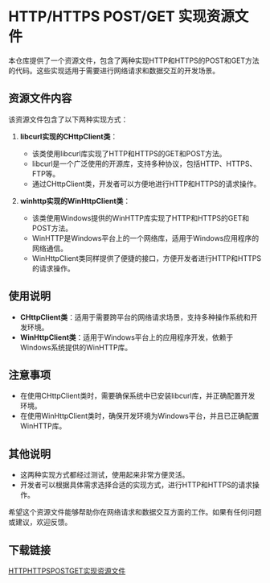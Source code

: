 # HTTP/HTTPS POST/GET 实现资源文件

本仓库提供了一个资源文件，包含了两种实现HTTP和HTTPS的POST和GET方法的代码。这些实现适用于需要进行网络请求和数据交互的开发场景。

## 资源文件内容

该资源文件包含了以下两种实现方式：

1. **libcurl实现的CHttpClient类**：
   - 该类使用libcurl库实现了HTTP和HTTPS的GET和POST方法。
   - libcurl是一个广泛使用的开源库，支持多种协议，包括HTTP、HTTPS、FTP等。
   - 通过CHttpClient类，开发者可以方便地进行HTTP和HTTPS的请求操作。

2. **winhttp实现的WinHttpClient类**：
   - 该类使用Windows提供的WinHTTP库实现了HTTP和HTTPS的GET和POST方法。
   - WinHTTP是Windows平台上的一个网络库，适用于Windows应用程序的网络通信。
   - WinHttpClient类同样提供了便捷的接口，方便开发者进行HTTP和HTTPS的请求操作。

## 使用说明

- **CHttpClient类**：适用于需要跨平台的网络请求场景，支持多种操作系统和开发环境。
- **WinHttpClient类**：适用于Windows平台上的应用程序开发，依赖于Windows系统提供的WinHTTP库。

## 注意事项

- 在使用CHttpClient类时，需要确保系统中已安装libcurl库，并正确配置开发环境。
- 在使用WinHttpClient类时，确保开发环境为Windows平台，并且已正确配置WinHTTP库。

## 其他说明

- 这两种实现方式都经过测试，使用起来非常方便灵活。
- 开发者可以根据具体需求选择合适的实现方式，进行HTTP和HTTPS的请求操作。

希望这个资源文件能够帮助你在网络请求和数据交互方面的工作。如果有任何问题或建议，欢迎反馈。

## 下载链接

[HTTPHTTPSPOSTGET实现资源文件](https://pan.quark.cn/s/c7447a1d8a48)